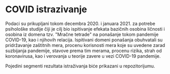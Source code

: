 # COVID istrazivanje

Podaci su prikupljani tokom decembra 2020. i januara 2021. za potrebe psihološke studije čiji je cilj bio ispitivanje efekata bazičnih osobina ličnosti i osobina iz domena tzv. "Mračne tetrade" na ponašanje tokom pandemije COVID-19, kao i njihovih relacija. Ispitivani domeni ponašanja obuhvatali su  pridržavanje zaštitnih mera, procenu korisnosti mera koje su uvedene zarad suzbijanja pandemije, stavove prema tim merama, procenu rizika, strah od koronavirusa, kao i verovanja u teorije zavere u vezi COVID-19 pandemije. 

Pojedini segmenti rezultata istraživanja biće prikazani u repozitorijumu.
